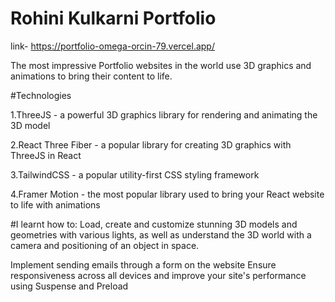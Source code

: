 # Rohini Kulkarni Portfolio

link- https://portfolio-omega-orcin-79.vercel.app/

The most impressive Portfolio websites in the world use 3D graphics and animations to bring their content to life.

#Technologies

1.ThreeJS - a powerful 3D graphics library for rendering and animating the 3D model

2.React Three Fiber - a popular library for creating 3D graphics with ThreeJS in React

3.TailwindCSS - a popular utility-first CSS styling framework

4.Framer Motion - the most popular library used to bring your React website to life with animations

#I learnt how to:
Load, create and customize stunning 3D models and geometries with various lights, as well as understand the 3D world with a camera and positioning of an object in space.

Implement sending emails through a form on the website
Ensure responsiveness across all devices and improve your site's performance using Suspense and Preload
